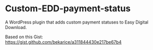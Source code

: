 # Custom-EDD-payment-status
A WordPress plugin that adds custom payment statuses to Easy Digital Download.

Based on this Gist: https://gist.github.com/bekarice/a311844430e217be67b4 
